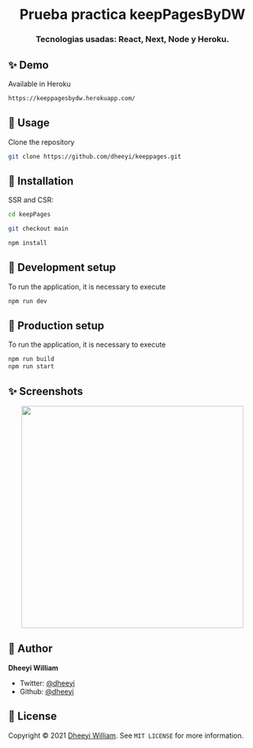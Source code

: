 
<h1 align="center">Prueba practica keepPagesByDW</h1>
<h3 align="center">Tecnologias usadas: React, Next, Node y Heroku.</h3>

## ✨ Demo

Available in Heroku

```sh
https://keeppagesbydw.herokuapp.com/
```

## 🚀 Usage

Clone the repository

```sh
git clone https://github.com/dheeyi/keeppages.git
```

## 📖 Installation

SSR and CSR:

```sh
cd keepPages

git checkout main

npm install
```

## 📖  Development setup

To run the application, it is necessary to execute

```sh
npm run dev
```

## 📖  Production setup

To run the application, it is necessary to execute

```sh
npm run build
npm run start
```

## ✨ Screenshots

<p align="center">
    <img src="https://dl.dropboxusercontent.com/s/q19g1hovmz2k6te/brave_7KJLTmUUHG.png" width="450">
</p>


## 👤 Author

**Dheeyi William**

- Twitter: [@dheeyi](https://twitter.com/dheeyi)
- Github: [@dheeyi](https://github.com/dheeyi)

## 📝 License

Copyright © 2021 [Dheeyi William](https://github.com/dheeyi).
See ``MIT LICENSE`` for more information.
